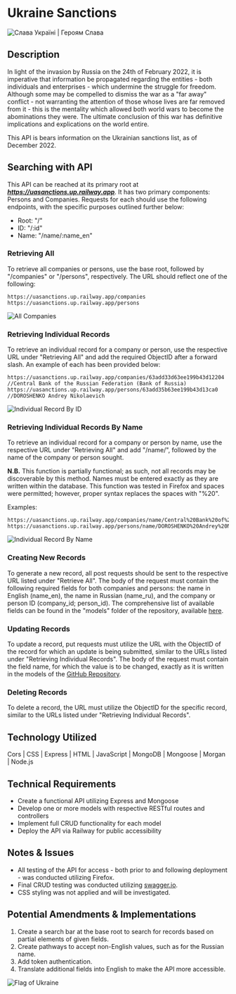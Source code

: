 # Ukraine Sanctions

![Слава Україні | Героям Слава](https://res.cloudinary.com/de6y97wif/image/upload/v1677557197/%D1%81%D0%BB%D0%B0%D0%B2%D0%B0_osvufc.jpg)

## Description
In light of the invasion by Russia on the 24th of February 2022, it is imperative that information be propagated regarding the entities - both individuals and enterprises - which undermine the struggle for freedom. Although some may be compelled to dismiss the war as a "far away" conflict - not warranting the attention of those whose lives are far removed from it - this is the mentality which allowed both world wars to become the abominations they were. The ultimate conclusion of this war has definitive implications and explications on the world entire.

This API is bears information on the Ukrainian sanctions list, as of December 2022. 

## Searching with API
This API can be reached at its primary root at ***https://uasanctions.up.railway.app***. It has two primary components: Persons and Companies. Requests for each should use the following endpoints, with the specific purposes outlined further below:

  - Root: "/"  
  - ID: "/:id"  
  - Name: "/name/:name_en"  

  ### Retrieving All
  To retrieve all companies or persons, use the base root, followed by "/companies" or "/persons", respectively. The URL should reflect one of the following:  

    https://uasanctions.up.railway.app/companies  
    https://uasanctions.up.railway.app/persons  

  ![All Companies](https://res.cloudinary.com/de6y97wif/image/upload/v1677557196/ac_odvob4.png)

  ### Retrieving Individual Records
  To retrieve an individual record for a company or person, use the respective URL under "Retrieving All" and add the required ObjectID after a forward slash. An example of each has been provided below:  

    https://uasanctions.up.railway.app/companies/63add33d63ee199b43d12204  //Central Bank of the Russian Federation (Bank of Russia)  
    https://uasanctions.up.railway.app/persons/63add35b63ee199b43d13ca0  //DOROSHENKO Andrey Nikolaevich 

  ![Individual Record By ID](https://res.cloudinary.com/de6y97wif/image/upload/v1677557198/icbid_xgbbwx.png) 

  ### Retrieving Individual Records By Name
  To retrieve an individual record for a company or person by name, use the respective URL under "Retrieving All" and add "/name/", followed by the name of the company or person sought. 
  
  **N.B.** This function is partially functional; as such, not all records may be discoverable by this method. Names must be entered exactly as they are written within the database. This function was tested in Firefox and spaces were permitted; however, proper syntax replaces the spaces with "%20".
  
  Examples:  

    https://uasanctions.up.railway.app/companies/name/Central%20Bank%20of%20the%20Russian%20Federation%20(Bank%20of%20Russia)  
    https://uasanctions.up.railway.app/persons/name/DOROSHENKO%20Andrey%20Nikolaevich  

  ![Individual Record By Name](https://res.cloudinary.com/de6y97wif/image/upload/v1677557199/ipbn_y9iuhc.png)

  ### Creating New Records
  To generate a new record, all post requests should be sent to the respective URL listed under "Retrieve All". The body of the request must contain the following required fields for both companies and persons: the name in English (name_en), the name in Russian (name_ru), and the company or person ID (company_id; person_id). The comprehensive list of available fields can be found in the "models" folder of the repository, available [here][GitHub_Repository].

  ### Updating Records
  To update a record, put requests must utilize the URL with the ObjectID of the record for which an update is being submitted, similar to the URLs listed under "Retrieving Individual Records". The body of the request must contain the field name, for which the value is to be changed, exactly as it is written in the models of the [GitHub Repository][GitHub_Repository].

  ### Deleting Records
  To delete a record, the URL must utilize the ObjectID for the specific record, similar to the URLs listed under "Retrieving Individual Records". 

## Technology Utilized
 Cors | CSS | Express | HTML | JavaScript | MongoDB | Mongoose | Morgan | Node.js

## Technical Requirements
- Create a functional API utilizing Express and Mongoose
- Develop one or more models with respective RESTful routes and controllers
- Implement full CRUD functionality for each model
- Deploy the API via Railway for public accessibility

## Notes & Issues
- All testing of the API for access - both prior to and following deployment - was conducted utilizing Firefox.
- Final CRUD testing was conducted utilizing [swagger.io][Swagger].
- CSS styling was not applied and will be investigated.

## Potential Amendments & Implementations
1. Create a search bar at the base root to search for records based on partial elements of given fields.
2. Create pathways to accept non-English values, such as for the Russian name.
3. Add token authentication.
4. Translate additional fields into English to make the API more accessible.

![Flag of Ukraine](https://res.cloudinary.com/de6y97wif/image/upload/v1677557214/Ukraine_Flag_mflkgb.jpg)

[GitHub_Repository]: https://github.com/individual-ism/UA_Sanctions_API/
[Swagger]: https://swagger.io/tools/swagger-inspector/
